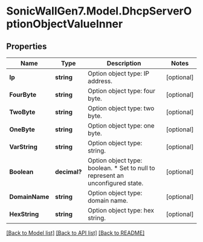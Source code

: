 # SonicWallGen7.Model.DhcpServerOptionObjectValueInner

## Properties

Name | Type | Description | Notes
------------ | ------------- | ------------- | -------------
**Ip** | **string** | Option object type: IP address. | [optional] 
**FourByte** | **string** | Option object type: four byte. | [optional] 
**TwoByte** | **string** | Option object type: two byte. | [optional] 
**OneByte** | **string** | Option object type: one byte. | [optional] 
**VarString** | **string** | Option object type: string. | [optional] 
**Boolean** | **decimal?** | Option object type: boolean. * Set to null to represent an unconfigured state. | [optional] 
**DomainName** | **string** | Option object type: domain name. | [optional] 
**HexString** | **string** | Option object type: hex string. | [optional] 

[[Back to Model list]](../README.md#documentation-for-models) [[Back to API list]](../README.md#documentation-for-api-endpoints) [[Back to README]](../README.md)

